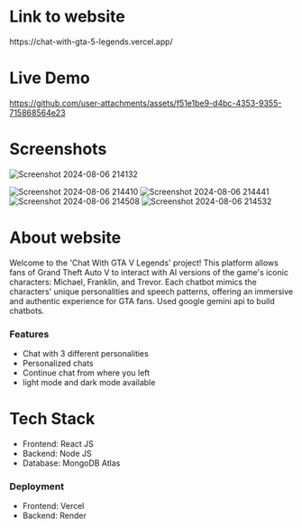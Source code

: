 <h1>Link to website</h1>
https://chat-with-gta-5-legends.vercel.app/

<h1>Live Demo</h1>


https://github.com/user-attachments/assets/f51e1be9-d4bc-4353-9355-715868564e23



<h1>Screenshots</h1>

![Screenshot 2024-08-06 214132](https://github.com/user-attachments/assets/f7b27a1c-d2f4-47ad-9517-db3da2f8133a)

![Screenshot 2024-08-06 214410](https://github.com/user-attachments/assets/821fee45-e491-482c-96b5-595caf88d887)
![Screenshot 2024-08-06 214441](https://github.com/user-attachments/assets/702ebd7c-71fd-4370-bf87-6f79ef2d197b)
![Screenshot 2024-08-06 214508](https://github.com/user-attachments/assets/0e002cce-879e-44a6-8e05-edbc8ab2c261)
![Screenshot 2024-08-06 214532](https://github.com/user-attachments/assets/139b54ae-b69f-45ba-a6c9-6bae4dd4853e)

<h1>About website</h1>
Welcome to the 'Chat With GTA V Legends' project! This platform allows fans of Grand Theft Auto V to interact with AI versions of the game's iconic characters: Michael, Franklin, and Trevor.
Each chatbot mimics the characters' unique personalities and speech patterns, offering an immersive and authentic experience for GTA fans. Used google gemini api to build chatbots.
<h3>Features</h3>
<ul>
  <li>Chat with 3 different personalities</li>
  <li>Personalized chats</li>
  <li>Continue chat from where you left</li>
  <li>light mode and dark mode available</li>
</ul>

<h1>Tech Stack</h1>
<ul>
  <li>Frontend: React JS</li>
  <li>Backend: Node JS</li>
  <li>Database: MongoDB Atlas</li>
</ul>

<h3>Deployment</h3>
<ul>
  <li>Frontend: Vercel</li>
  <li>Backend: Render</li>
</ul>


